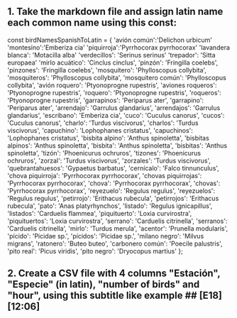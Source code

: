 ## 1. Take the markdown file and assign latin name each common name using this const:
const birdNamesSpanishToLatin = {
  'avión común':'Delichon urbicum'
  'montesino':'Emberiza cia'
  'piquirroja':'Pyrrhocorax pyrrhocorax'
  'lavandera blanca': 'Motacilla alba'
  'verdecillos': 'Serinus serinus'
  'trepador': 'Sitta europaea'
  'mirlo acuático': 'Cinclus cinclus',
  'pinzón': 'Fringilla coelebs',
  'pinzones': 'Fringilla coelebs',
  'mosquitero': 'Phylloscopus collybita',
  'mosquiteros': 'Phylloscopus collybita',
  'mosquitero común': 'Phylloscopus collybita',
  'avión roquero': 'Ptyonoprogne rupestris',
  'aviones roqueros': 'Ptyonoprogne rupestris',
  'roquero': 'Ptyonoprogne rupestris',
  'roqueros': 'Ptyonoprogne rupestris',
  'garrapinos': 'Periparus ater',
  'garrapino': 'Periparus ater',
  'arrendajo': 'Garrulus glandarius',
  'arrendajos': 'Garrulus glandarius',
  'escribano': 'Emberiza cia',
  'cuco': 'Cuculus canorus',
  'cucos': 'Cuculus canorus',
  'charlo': 'Turdus viscivorus',
  'charlos': 'Turdus viscivorus',
  'capuchino': 'Lophophanes cristatus',
  'capuchinos': 'Lophophanes cristatus',
  'bisbita alpino': 'Anthus spinoletta',
  'bisbitas alpinos': 'Anthus spinoletta',
  'bisbita': 'Anthus spinoletta',
  'bisbitas': 'Anthus spinoletta',
  'tizón': 'Phoenicurus ochruros',
  'tizones': 'Phoenicurus ochruros',
  'zorzal': 'Turdus viscivorus',
  'zorzales': 'Turdus viscivorus',
  'quebrantahuesos': 'Gypaetus barbatus',
  'cernícalo': 'Falco tinnunculus',
  'chova piquirroja': 'Pyrrhocorax pyrrhocorax',
  'chovas piquirrojas': 'Pyrrhocorax pyrrhocorax',
  'chova': 'Pyrrhocorax pyrrhocorax',
  'chovas': 'Pyrrhocorax pyrrhocorax',
  'reyezuelo': 'Regulus regulus',
  'reyezuelos': 'Regulus regulus',
  'petirrojo': 'Erithacus rubecula',
  'petirrojos': 'Erithacus rubecula',
  'pato': 'Anas platyrhynchos',
  'listado': 'Regulus ignicapillus',
  'listados': 'Carduelis flammea',
  'piquituerto': 'Loxia curvirostra',
  'piquituertos': 'Loxia curvirostra',
  'serrano': 'Carduelis citrinella',
  'serranos': 'Carduelis citrinella',
  'mirlo': 'Turdus merula',
  'acentor': 'Prunella modularis',
  'pícido': 'Picidae sp.',
  'pícidos': 'Picidae sp.',
  'milano negro': 'Milvus migrans',
  'ratonero': 'Buteo buteo',
  'carbonero común': 'Poecile palustris',
  'pito real': 'Picus viridis',
  'pito negro': 'Dryocopus martius'
};
## 2. Create a CSV file  with 4 columns "Estación", "Especie" (in latin), "number of birds" and "hour", using  this subtitle like example ## [E18][12:06]